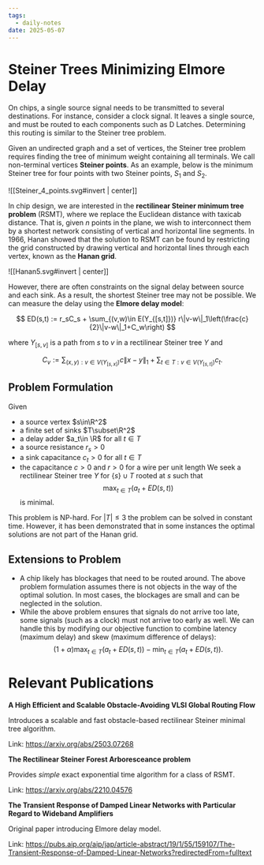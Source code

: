 ```yaml
---
tags:
  - daily-notes
date: 2025-05-07
---
```

# Steiner Trees Minimizing Elmore Delay

On chips, a single source signal needs to be transmitted to several destinations. For instance, consider a clock signal. It leaves a single source, and must be routed to each components such as D Latches. Determining this routing is similar to the Steiner tree problem.

Given an undirected graph and a set of vertices, the Steiner tree problem requires finding the tree of minimum weight containing all terminals. We call non-terminal vertices **Steiner points**. As an example, below is the minimum Steiner tree for four points with two Steiner points, $S_1$ and $S_2$.


![[Steiner_4_points.svg#invert | center]]


In chip design, we are interested in the **rectilinear Steiner minimum tree problem** (RSMT), where we replace the Euclidean distance with taxicab distance. That is, given $n$ points in the plane, we wish to interconnect them by a shortest network consisting of vertical and horizontal line segments. In 1966, Hanan showed that the solution to RSMT can be found by restricting the grid constructed by drawing vertical and horizontal lines through each vertex, known as the **Hanan grid**.


![[Hanan5.svg#invert | center]]


However, there are often constraints on the signal delay between source and each sink. As a result, the shortest Steiner tree may not be possible. We can measure the delay using the **Elmore delay model**:

$$
	ED(s,t) := r_sC_s + \sum_{(v,w)\in E(Y_{[s,t]})} r\|v-w\|_1\left(\frac{c}{2}\|v-w\|_1+C_w\right)
$$

where $Y_[s,v]$ is a path from $s$ to $v$ in a rectilinear Steiner tree $Y$ and

$$
	C_v := \sum_{(x,y):v\in V(Y_{[s,x]})}c\|x-y\|_1 + \sum_{t\in T:v\in V(Y_{[s,t]})}c_t.
$$

## Problem Formulation

Given 
- a source vertex $s\in\R^2$
- a finite set of sinks $T\subset\R^2$
- a delay adder $a_t\in \R$ for all $t\in T$
- a source resistance $r_s>0$
- a sink capacitance $c_t>0$ for all $t\in T$
- the capacitance $c>0$ and $r>0$ for a wire per unit length
We seek a rectilinear Steiner tree $Y$ for $\{s\}\cup T$ rooted at $s$ such that
$$
	\max_{t\in T}(a_t + ED(s,t))
$$
is minimal.

This problem is NP-hard. For $|T|\le 3$ the problem can be solved in constant time. However, it has been demonstrated that in some instances the optimal solutions are not part of the Hanan grid.

## Extensions to Problem

- A chip likely has blockages that need to be routed around. The above problem formulation assumes there is not objects in the way of the optimal solution. In most cases, the blockages are small and can be neglected in the solution.
- While the above problem ensures that signals do not arrive too late, some signals (such as a clock) must not arrive too early as well. We can handle this by modifying our objective function to combine latency (maximum delay) and skew (maximum difference of delays):
$$
	(1+\alpha)\max_{t\in T}(a_t+ED(s,t)) - \min_{t\in T}(a_t+ED(s,t)).
$$
# Relevant Publications

**A High Efficient and Scalable Obstacle-Avoiding VLSI Global Routing Flow**

Introduces a scalable and fast obstacle-based rectilinear Steiner minimal tree algorithm.

Link: https://arxiv.org/abs/2503.07268


**The Rectilinear Steiner Forest Arboresceance problem**

Provides *simple* exact exponential time algorithm for a class of RSMT.

Link: https://arxiv.org/abs/2210.04576


**The Transient Response of Damped Linear Networks with Particular Regard to Wideband Amplifiers**

Original paper introducing Elmore delay model.

Link: https://pubs.aip.org/aip/jap/article-abstract/19/1/55/159107/The-Transient-Response-of-Damped-Linear-Networks?redirectedFrom=fulltext